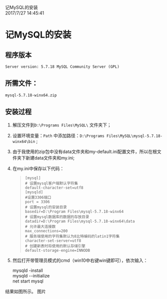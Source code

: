 记MySQL的安装   
2017/7/27 14:45:41  

# 记MySQL的安装
## 程序版本

    Server version: 5.7.18 MySQL Community Server (GPL)


## 所需文件：   
    mysql-5.7.18-winx64.zip

## 安装过程 

1. 解压文件到`D:\Programs Files\MySQL\`  文件夹下；
2. 设置环境变量：`Path` 中添加路径：`D:\Programs Files\MySQL\mysql-5.7.18-winx64\bin` ;
3. 由于我使用的zip包中没有data文件夹和my-default.ini配置文件，所以在根文件夹下新建data文件夹和my.ini;
4. 在my.ini中保存以下代码：


    >     [mysql]
    >     # 设置mysql客户端默认字符集
    >     default-character-set=utf8 
    >     [mysqld]
    >     #设置3306端口
    >     port = 3306 
    >     # 设置mysql的安装目录
    >     basedir=D:\Program Files\mysql-5.7.18-winx64
    >     # 设置mysql数据库的数据的存放目录
    >     datadir=D:\Program Files\mysql-5.7.18-winx64\data
    >     # 允许最大连接数
    >     max_connections=200
    >     # 服务端使用的字符集默认为8比特编码的latin1字符集
    >     character-set-server=utf8
    >     # 创建新表时将使用的默认存储引擎
    >     default-storage-engine=INNODB


5. 然后打开带管理员模式的cmd（win10中右键win键即可），依次输入：     

    mysqld -install  
    mysqld --initialize  
    net start mysql  
    
结果如图所示。
图片


